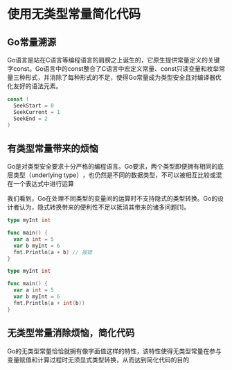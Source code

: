 # 使用无类型常量简化代码

## Go常量溯源

Go语言是站在C语言等编程语言的肩膀之上诞生的，它原生提供常量定义的关键字const。Go语言中的const整合了C语言中宏定义常量、const只读变量和枚举常量三种形式，并消除了每种形式的不足，使得Go常量成为类型安全且对编译器优化友好的语法元素。

```go
const (
  SeekStart = 0
  SeekCurrent = 1
  SeekEnd = 2
)
```

## 有类型常量带来的烦恼

Go是对类型安全要求十分严格的编程语言。Go要求，两个类型即便拥有相同的底层类型（underlying type）​，也仍然是不同的数据类型，不可以被相互比较或混在一个表达式中进行运算

我们看到，Go在处理不同类型的变量间的运算时不支持隐式的类型转换。Go的设计者认为，隐式转换带来的便利性不足以抵消其带来的诸多问题[1]。

```go
type myInt int

func main() {
  var a int = 5
  var b myInt = 6
  fmt.Println(a + b) // 报错
}
```

```go
type myInt int

func main() {
  var a int = 5
  var b myInt = 6
  fmt.Println(a + int(b))
}
```

## 无类型常量消除烦恼，简化代码

Go的无类型常量恰恰就拥有像字面值这样的特性，该特性使得无类型常量在参与变量赋值和计算过程时无须显式类型转换，从而达到简化代码的目的

